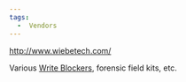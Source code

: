 ```yaml
---
tags:
  -  Vendors
---
```

<http://www.wiebetech.com/>

Various [Write Blockers](write_blockers.md), forensic field
kits, etc.

